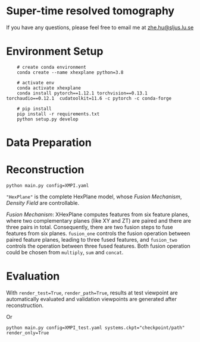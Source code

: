 # Super-time resolved tomography

If you have any questions, please feel free to email me at zhe.hu@sljus.lu.se
# Environment Setup
```
    # create conda environment
    conda create --name xhexplane python=3.8
    
    # activate env
    conda activate xhexplane
    conda install pytorch==1.12.1 torchvision==0.13.1 torchaudio==0.12.1  cudatoolkit=11.6 -c pytorch -c conda-forge

    # pip install 
    pip install -r requirements.txt
    python setup.py develop

```
# Data Preparation


# Reconstruction
```
python main.py config=XMPI.yaml
```


`"HexPlane"` is the complete HexPlane model, whose *Fusion Mechanism*, *Density Field* are controllable. 

*Fusion Mechanism*: XHexPlane computes features from six feature planes, where two complementary planes (like XY and ZT) are paired and there are three pairs in total. 
Consequently, there are two fusion steps to fuse features from six planes. 
`fusion_one` controls the fusion operation between paired feature planes, leading to three fused features, and `fusion_two` controls the operation between three fused features.
Both fusion operation could be chosen from `multiply`, `sum` and `concat`.



# Evaluation
With `render_test=True`, `render_path=True`, results at test viewpoint are automatically evaluated and validation viewpoints are generated after reconstruction.  

Or
```
python main.py config=XMPI_test.yaml systems.ckpt="checkpoint/path" render_only=True
```




